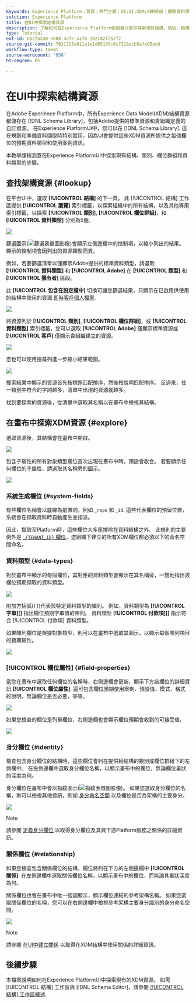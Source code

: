 ```yaml
---
keywords: Experience Platform；首頁；熱門主題；UI;UI;XDM;XDM系統；體驗資料模型；體驗資料模型；資料模型；資料模型；探索；類別；欄位群組；資料類型；結構；
solution: Experience Platform
title: 在UI中探索結構資源
description: 了解如何在Experience Platform使用者介面中探索現有結構、類別、結構欄位群組和資料類型。
type: Tutorial
exl-id: b527b2a0-e688-4cfe-a176-282182f252f2
source-git-commit: 7021725e011a1e1d95195c6c7318ecb5afe05ac6
workflow-type: tm+mt
source-wordcount: '958'
ht-degree: 0%

---
```


# 在UI中探索結構資源

在Adobe Experience Platform中，所有Experience Data Model(XDM)結構資源都儲存在 [!DNL Schema Library]，包括Adobe提供的標準資源和貴組織定義的自訂資源。 在Experience PlatformUI中，您可以在 [!DNL Schema Library]. 這在規劃和準備資料擷取時特別實用，因為UI會提供這些XDM資源所提供之每個欄位的預期資料類型和使用案例資訊。

本教學課程涵蓋在Experience PlatformUI中探索現有結構、類別、欄位群組和資料類型的步驟。

## 查找架構資源 {#lookup}

在平台UI中，選取 **[!UICONTROL 結構]** 的下一頁。 此 [!UICONTROL 結構] 工作區提供 **[!UICONTROL 瀏覽]** 索引標籤，以探索組織中的所有結構，以及其他專用索引標籤，以探索 **[!UICONTROL 類別]**, **[!UICONTROL 欄位群組]**，和 **[!UICONTROL 資料類型]** 分別為5個。

![](../images/ui/explore/tabs.png)

篩選圖示(![篩選表徵圖影像](../images/ui/explore/icon.png))會顯示左側邊欄中的控制項，以縮小列出的結果。 顯示的控制項會因列出的資源類型而異。

例如，若要篩選清單以僅顯示Adobe提供的標準資料類型，請選取 **[!UICONTROL 資料類型]** 和 **[!UICONTROL Adobe]** 在 **[!UICONTROL 類型]** 和 **[!UICONTROL 擁有者]** 區段。

此 **[!UICONTROL 包含在設定檔中]** 切換可讓您篩選結果，只顯示在已啟用供使用的結構中使用的資源 [即時客戶個人檔案](../../profile/home.md).

![](../images/ui/explore/filter.png)

將資源列於 **[!UICONTROL 類別]**, **[!UICONTROL 欄位群組]**，或 **[!UICONTROL 資料類型]** 索引標籤，您可以選取 **[!UICONTROL Adobe]** 僅顯示標準資源或 **[!UICONTROL 客戶]** 僅顯示貴組織建立的資源。

![](../images/ui/explore/filter-data-type.png)

您也可以使用搜尋列進一步縮小結果範圍。

![](../images/ui/explore/search.png)

搜索結果中顯示的資源首先按標題匹配排序，然後按說明匹配排序。 反過來，任一類別中符合的字詞越多，清單中出現的資源就越多。

找到要探索的資源後，從清單中選取其名稱以在畫布中檢視其結構。

## 在畫布中探索XDM資源 {#explore}

選取資源後，其結構會在畫布中開啟。

![](../images/ui/explore/canvas.png)

包含子屬性的所有對象類型欄位首次出現在畫布中時，預設會收合。 若要顯示任何欄位的子屬性，請選取其名稱旁的圖示。

![](../images/ui/explore/field-expand.png)

### 系統生成欄位 {#system-fields}

有些欄位名稱會以底線為前置詞，例如 `_repo` 和 `_id`. 這些代表欄位的預留位置，系統會在擷取資料時自動產生並指派。

因此，擷取至Platform時，這些欄位大多應排除在資料結構之外。 此規則的主要例外是 [`_{TENANT_ID}` 欄位](../api/getting-started.md#know-your-tenant_id)，您組織下建立的所有XDM欄位都必須以下的命名空間命名。

### 資料類型 {#data-types}

對於畫布中顯示的每個欄位，其對應的資料類型會顯示在其名稱旁，一覽地指出該欄位預期擷取的資料類型。

![](../images/ui/explore/data-types.png)

附加方括弧(`[]`)代表該特定資料類型的陣列。 例如，資料類型為 **[!UICONTROL 字串]\[]** 指出欄位預期字串值的陣列。 資料類型 **[!UICONTROL 付款項]\[]** 指示符合 [!UICONTROL 付款項] 資料類型。

如果陣列欄位是根據對象類型，則可以在畫布中選取其圖示，以顯示每個陣列項目的預期屬性。

![](../images/ui/explore/array-type.png)

### [!UICONTROL 欄位屬性] {#field-properties}

當您在畫布中選取任何欄位的名稱時，右側邊欄會更新，顯示下方該欄位的詳細資訊 **[!UICONTROL 欄位屬性]**. 這可包含欄位預期使用案例、預設值、模式、格式的說明，無論欄位是否必要，等等。

![](../images/ui/explore/field-properties.png)

如果您檢查的欄位是列舉欄位，右側邊欄也會顯示欄位預期會收到的可接受值。

![](../images/ui/explore/enum-field.png)

### 身分欄位 {#identity}

檢查包含身分欄位的結構時，這些欄位會列在提供給結構的類別或欄位群組下的左側欄中。 在左側邊欄中選取身分欄位名稱，以顯示畫布中的欄位，無論欄位巢狀的深度為何。

身分欄位在畫布中會以指紋圖示(![指紋表徵圖影像](../images/ui/explore/identity-symbol.png))。 如果您選取身分欄位的名稱，則可以檢視其他資訊，例如 [身分命名空間](../../identity-service/namespaces.md) 以及欄位是否為架構的主要身分。

![](../images/ui/explore/identity-field.png)

>[!NOTE]
>
>請參閱 [定義身分欄位](./fields/identity.md) 以取得身分欄位及其與下游Platform服務之關係的詳細資訊。

### 關係欄位 {#relationship}

如果您檢查包含關係欄位的結構，欄位將列在下方的左側邊欄中 **[!UICONTROL 關係]**. 在左側邊欄中選取關係欄位名稱，以顯示畫布中的欄位，而無論其巢狀深度為何。

關係欄位也會在畫布中唯一強調顯示，顯示欄位連結的參考架構名稱。 如果您選取關係欄位的名稱，您可以在右側邊欄中檢視參考架構主要身分識別的身分命名空間。

![](../images/ui/explore/relationship-field.png)

>[!NOTE]
>
>請參閱 [在UI中建立關係](../tutorials/relationship-ui.md) 以取得在XDM結構中使用關係的詳細資訊。

## 後續步驟

本檔案說明如何在Experience PlatformUI中探索現有的XDM資源。 如需 [!UICONTROL 結構] 工作區與 [!DNL Schema Editor]，請參閱 [[!UICONTROL 結構] 工作區概述](./overview.md).
